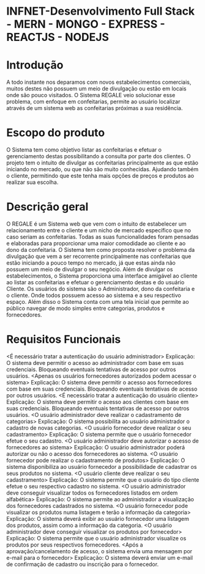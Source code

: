 # INFNET-Desenvolvimento Full Stack - MERN - MONGO - EXPRESS - REACTJS - NODEJS

# Introdução
 A todo instante nos deparamos com novos estabelecimentos comerciais, muitos destes não possuem um meio de divulgação ou estão em locais onde são pouco visitados. O Sistema REGALE veio solucionar esse problema, com enfoque em confeitarias, permite ao usuário localizar através de um sistema web as confeitarias próximas a sua residência.

# Escopo do produto
 O Sistema tem como objetivo listar as confeitarias e efetuar o gerenciamento destas possibilitando a consulta por parte dos clientes. O projeto tem o intuito de divulgar as confeitarias principalmente as que estão iniciando no mercado, ou que não são muito conhecidas. Ajudando também o cliente, permitindo que este tenha mais opções de preços e produtos ao realizar sua escolha.

# Descrição geral
 O REGALE é um Sistema web que vem com o intuito de estabelecer um relacionamento entre o cliente e um nicho de mercado específico que no caso seriam as confeitarias. Todas as suas funcionalidades foram pensadas e elaboradas para proporcionar uma maior comodidade ao cliente e ao dono da confeitaria.
 O Sistema tem como proposta resolver o problema da divulgação que vem a ser recorrente principalmente nas confeitarias que estão iniciando a pouco tempo no mercado, já que estas ainda não possuem um meio de divulgar o seu negócio.
 Além de divulgar os estabelecimentos, o Sistema proporciona uma interface amigável ao cliente ao listar as confeitarias e efetuar o gerenciamento destas e do usuário Cliente. Os usuários do sistema são o Administrador, dono da confeitaria e o cliente.
 Onde todos possuem acesso ao sistema e a seu respectivo espaço. Além disso o Sistema conta com uma tela inicial que permite ao público navegar de modo simples entre categorias, produtos e fornecedores.

# Requisitos Funcionais
 <RF01> <É necessário tratar a autenticação do usuário administrador>
 Explicação: O sistema deve permitir o acesso ao administrador com base em suas credenciais. Bloqueando eventuais tentativas de acesso por outros usuários.
 <RF02> <Apenas os usuários fornecedores autorizados podem acessar o sistema>
 Explicação: O sistema deve permitir o acesso aos fornecedores com base em suas credenciais. Bloqueando eventuais tentativas de acesso por outros usuários.
 <RF03> <É necessário tratar a autenticação do usuário cliente>
 Explicação: O sistema deve permitir o acesso aos clientes com base em suas credenciais. Bloqueando eventuais tentativas de acesso por outros usuários.
 <RF04> <O usuário administrador deve realizar o cadastramento de categorias>
 Explicação: O sistema possibilita ao usuário administrador o cadastro de novas categorias.
 <RF05> <O usuário fornecedor deve realizar o seu cadastramento>
 Explicação: O sistema permite que o usuário fornecedor efetue o seu cadastro.
 <RF06> <O usuário administrador deve autorizar o acesso de fornecedores ao sistema>
 Explicação: O usuário administrador poderá autorizar ou não o acesso dos fornecedores ao sistema.
 <RF07> <O usuário fornecedor pode realizar o cadastramento de produtos>
 Explicação: O sistema disponibiliza ao usuário fornecedor a possibilidade de cadastrar os seus produtos no sistema.
 <RF08> <O usuário cliente deve realizar o seu cadastramento>
 Explicação: O sistema permite que o usuário do tipo cliente efetue o seu respectivo cadastro no sistema.
 <RF09> <O usuário administrador deve conseguir visualizar todos os fornecedores listados em ordem alfabética>
 Explicação: O sistema permite ao administrador a visualização dos fornecedores cadastrados no sistema.
 <RF10> <O usuário fornecedor pode visualizar os produtos numa listagem e terão a informação da categoria>
 Explicação: O sistema deverá exibir ao usuário fornecedor uma listagem dos produtos, assim como a informação da categoria.
 <RF11> <O usuário administrador deve conseguir visualizar os produtos por fornecedor>
 Explicação: O sistema permite que o usuário administrador visualize os produtos por seus respectivos fornecedores.
 <RF12> <Após a aprovação/cancelamento de acesso, o sistema envia uma mensagem por e-mail para o fornecedor>
 Explicação: O sistema deverá enviar um e-mail de confirmação de cadastro ou inscrição para o fornecedor.